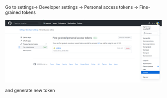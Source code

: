 Go to settings-> Developer settings -> Personal access tokens -> Fine-grained tokens

![qownnotes-media-ATEuiv](../../media/qownnotes-media-ATEuiv.png)

and generate new token

